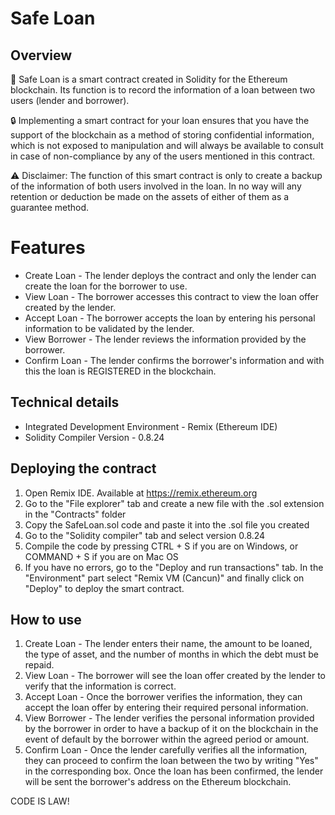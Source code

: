 # Safe Loan

## Overview

📃 Safe Loan is a smart contract created in Solidity for the Ethereum blockchain. Its function is to record the information of a loan between two users (lender and borrower). 

🔒 Implementing a smart contract for your loan ensures that you have the support of the blockchain as a method of storing confidential information, which is not exposed to manipulation and will always be available to consult in case of non-compliance by any of the users mentioned in this contract. 

⚠️ Disclaimer: The function of this smart contract is only to create a backup of the information of both users involved in the loan. In no way will any retention or deduction be made on the assets of either of them as a guarantee method. 

# Features

* Create Loan - The lender deploys the contract and only the lender can create the loan for the borrower to use.
* View Loan - The borrower accesses this contract to view the loan offer created by the lender.
* Accept Loan - The borrower accepts the loan by entering his personal information to be validated by the lender.
* View Borrower - The lender reviews the information provided by the borrower.
* Confirm Loan - The lender confirms the borrower's information and with this the loan is REGISTERED in the blockchain.

## Technical details

* Integrated Development Environment - Remix (Ethereum IDE)
* Solidity Compiler Version - 0.8.24

## Deploying the contract

1. Open Remix IDE. Available at https://remix.ethereum.org
2. Go to the "File explorer" tab and create a new file with the .sol extension in the "Contracts" folder
3. Copy the SafeLoan.sol code and paste it into the .sol file you created
4. Go to the "Solidity compiler" tab and select version 0.8.24
5. Compile the code by pressing CTRL + S if you are on Windows, or COMMAND + S if you are on Mac OS
6. If you have no errors, go to the "Deploy and run transactions" tab. In the "Environment" part select "Remix VM (Cancun)" and finally click on "Deploy" to deploy the smart contract.

## How to use

1. Create Loan - The lender enters their name, the amount to be loaned, the type of asset, and the number of months in which the debt must be repaid.
2. View Loan - The borrower will see the loan offer created by the lender to verify that the information is correct.
3. Accept Loan - Once the borrower verifies the information, they can accept the loan offer by entering their required personal information.
4. View Borrower - The lender verifies the personal information provided by the borrower in order to have a backup of it on the blockchain in the event of default by the borrower within the agreed period or amount.
5. Confirm Loan - Once the lender carefully verifies all the information, they can proceed to confirm the loan between the two by writing "Yes" in the corresponding box. Once the loan has been confirmed, the lender will be sent the borrower's address on the Ethereum blockchain.

CODE IS LAW! 
   
